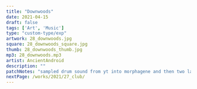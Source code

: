 ```yaml
---
title: "Downwoods"
date: 2021-04-15
draft: false
tags: ['Art', 'Music']
type: "custom-type/exp"
artwork: 28_downwoods.jpg
square: 28_downwoods_square.jpg
thumb: 28_downwoods_thumb.jpg
mp3: 28_downwoods.mp3
artist: AncientAndroid
description: ""
patchNotes: "sampled drum sound from yt into morphagene and then two layered recording played back through qpas. dfam vco1 out into m32 manual mods on freq and vco decay for bubbly sounds and then m32 played towards end just low note, out to mim and clouds, manual mods on verb and halo."
nextPage: /works/2021/27_club/
---
```


